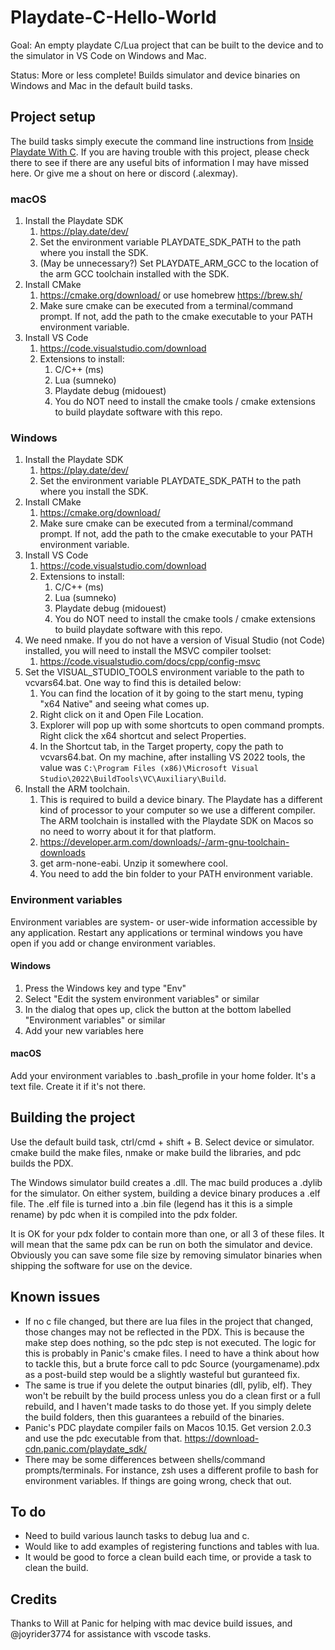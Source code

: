 # Playdate-C-Hello-World

Goal: An empty playdate C/Lua project that can be built to the device and to the simulator in VS Code on Windows and Mac.

Status: More or less complete! Builds simulator and device binaries on Windows and Mac in the default build tasks.

## Project setup

The build tasks simply execute the command line instructions from [Inside Playdate With C](https://sdk.play.date/2.1.1/Inside%20Playdate%20with%20C.html#_command_line). If you are having trouble with this project, please check there to see if there are any useful bits of information I may have missed here. Or give me a shout on here or discord (.alexmay).

### macOS

1. Install the Playdate SDK
    1. https://play.date/dev/
    2. Set the environment variable PLAYDATE_SDK_PATH to the path where you install the SDK.
    3. (May be unnecessary?) Set PLAYDATE_ARM_GCC to the location of the arm GCC toolchain installed with the SDK.
2. Install CMake
    1. https://cmake.org/download/ or use homebrew https://brew.sh/
    2. Make sure cmake can be executed from a terminal/command prompt. If not, add the path to the cmake executable to your PATH environment variable.
3. Install VS Code
    1. https://code.visualstudio.com/download
    2. Extensions to install: 
        1. C/C++ (ms)
        3. Lua (sumneko)
        4. Playdate debug (midouest)    
        5. You do NOT need to install the cmake tools / cmake extensions to build playdate software with this repo.

### Windows

1. Install the Playdate SDK
    1. https://play.date/dev/
    2. Set the environment variable PLAYDATE_SDK_PATH to the path where you install the SDK.
1. Install CMake
    1. https://cmake.org/download/ 
    2. Make sure cmake can be executed from a terminal/command prompt. If not, add the path to the cmake executable to your PATH environment variable.
3. Install VS Code
    1. https://code.visualstudio.com/download
    2. Extensions to install: 
        1. C/C++ (ms)
        3. Lua (sumneko)
        4. Playdate debug (midouest)    
        5. You do NOT need to install the cmake tools / cmake extensions to build playdate software with this repo.
1. We need nmake. If you do not have a version of Visual Studio (not Code) installed, you will need to install the MSVC compiler toolset:
    1. https://code.visualstudio.com/docs/cpp/config-msvc
2. Set the VISUAL_STUDIO_TOOLS environment variable to the path to vcvars64.bat. One way to find this is detailed below:
    1. You can find the location of it by going to the start menu, typing "x64 Native" and seeing what comes up.
    2. Right click on it and Open File Location.
    4. Explorer will pop up with some shortcuts to open command prompts. Right click the x64 shortcut and select Properties.
    5. In the Shortcut tab, in the Target property, copy the path to vcvars64.bat. On my machine, after installing VS 2022 tools, the value was `C:\Program Files (x86)\Microsoft Visual Studio\2022\BuildTools\VC\Auxiliary\Build`.
1. Install the ARM toolchain.
    1. This is required to build a device binary. The Playdate has a different kind of processor to your computer so we use a different compiler. The ARM toolchain is installed with the Playdate SDK on Macos so no need to worry about it for that platform.
    1. https://developer.arm.com/downloads/-/arm-gnu-toolchain-downloads
    2. get arm-none-eabi. Unzip it somewhere cool.
    3. You need to add the bin folder to your PATH environment variable.

### Environment variables

Environment variables are system- or user-wide information accessible by any application. Restart any applications or terminal windows you have open if you add or change environment variables.

#### Windows

1. Press the Windows key and type "Env"
2. Select "Edit the system environment variables" or similar
3. In the dialog that opes up, click the button at the bottom labelled "Environment variables" or similar
4. Add your new variables here

#### macOS

Add your environment variables to .bash_profile in your home folder. It's a text file. Create it if it's not there.

## Building the project

Use the default build task, ctrl/cmd + shift + B. Select device or simulator. cmake build the make files, nmake or make build the libraries, and pdc builds the PDX.

The Windows simulator build creates a .dll. The mac build produces a .dylib for the simulator. On either system, building a device binary produces a .elf file. The .elf file is turned into a .bin file (legend has it this is a simple rename) by pdc when it is compiled into the pdx folder.

It is OK for your pdx folder to contain more than one, or all 3 of these files. It will mean that the same pdx can be run on both the simulator and device. Obviously you can save some file size by removing simulator binaries when shipping the software for use on the device.

## Known issues

* If no c file changed, but there are lua files in the project that changed, those changes may not be reflected in the PDX. This is because the make step does nothing, so the pdc step is not executed. The logic for this is probably in Panic's cmake files. I need to have a think about how to tackle this, but a brute force call to pdc Source (yourgamename).pdx as a post-build step would be a slightly wasteful but guranteed fix.
* The same is true if you delete the output binaries (dll, pylib, elf). They won't be rebuilt by the build process unless you do a clean first or a full rebuild, and I haven't made tasks to do those yet. If you simply delete the build folders, then this guarantees a rebuild of the binaries.
* Panic's PDC playdate compiler fails on Macos 10.15. Get version 2.0.3 and use the pdc executable from that. https://download-cdn.panic.com/playdate_sdk/
* There may be some differences between shells/command prompts/terminals. For instance, zsh uses a different profile to bash for environment variables. If things are going wrong, check that out.

## To do

* Need to build various launch tasks to debug lua and c.
* Would like to add examples of registering functions and tables with lua.
* It would be good to force a clean build each time, or provide a task to clean the build.

## Credits

Thanks to Will at Panic for helping with mac device build issues, and @joyrider3774 for assistance with vscode tasks. 